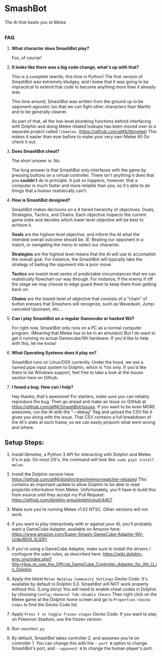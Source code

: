 # SmashBot
###### The AI that beats you at Melee

### FAQ

1. **What character does SmashBot play?**

    Fox, of course!

2. **It looks like there was a big code change, what's up with that?**

    This is a complete rewrite, this time in Python! The first version of SmashBot was extremely kludgey, and I knew that it was going to be impractical to extend that code to become anything more than it already was.

    This time around, SmashBot was written from the ground up to be opponent-agnostic (so that we can fight other characters than Marth) and to be generally cleaner.

    As part of that, all the low-level plumbing functions behind interfacing with Dolphin and doing Melee related lookups has been moved over to a separate project called `libmelee`. (https://github.com/altf4/libmelee) This makes it easier than ever before to make your very own Melee AI! Go check it out.

3. **Does SmashBot cheat?**

    The short answer is: No.

    The long answer is that SmashBot only interfaces with the game by pressing buttons on a virtual controller. There isn't anything it does that you **couldn't** do in principle. It just so happens, however, that a computer is much faster and more reliable than you, so it's able to do things that a human realistically can't.

4. **How is SmashBot designed?**

    SmashBot makes decisions on a 4 tiered hierarchy of objectives: Goals, Strategies, Tactics, and Chains. Each objective inspects the current game state and decides which lower level objective will be best to achieve it.

    **Goals** are the highest level objective, and inform the AI what the intended overall outcome should be. IE: Beating our opponent in a match, or navigating the menu to select our character.

    **Strategies** are the highest level means that the AI will use to accomplish the overall goal. For instance, the SmashBot will typically take the strategy of baiting the opponent into a poor move.

    **Tactics** are lowish level series of predictable circumstances that we can realistically flowchart our way through. For instance, if the enemy if off the stage we may choose to edge guard them to keep them from getting back on.

    **Chains** are the lowest level of objective that consists of a "chain" of button presses that Smashers will recognize, such as Wavedash, Jump-canceled Upsmash, etc...

5. **Can I play SmashBot on a regular Gamecube or hacked Wii?**

    For right now, SmashBot only runs on a PC as a normal computer program. (Meaning that Melee has to be in an emulator) But I do want to get it running on actual Gamecube/Wii hardware. If you'd like to help with this, let me know!

6. **What Operating Systems does it play on?**

    SmashBot runs on Linux/OSX currently. Under the hood, we use a named pipe input system to Dolphin, which is *nix only. If you'd like there to be Windows support, feel free to take a look at the Issues section here on Github.

7. **I found a bug. How can I help?**

    Hey thanks, that's awesome! For starters, make sure you can reliably reproduce the bug. Then go ahead and make an Issue on GitHub at https://github.com/altf4/SmashBot/issues. If you want to be even MORE awesome, run the AI with the "--debug" flag and upload the CSV file it gives you along with the issue. That CSV contains a full breakdown of the AI's state at each frame, so we can easily pinpoint what went wrong and where.


## Setup Steps:

1. Install libmelee, a Python 3 API for interacting with Dolphin and Melee. It's in pip. On most OS's, the command will look like:
`sudo pip3 install melee`.

2. Install the Dolphin version here:
https://github.com/altf4/dolphin/tree/memorywatcher-rebased
This contains an important update to allow Dolphin to be able to read projectile information from Melee. Unfortunately, you'll have to build this from source until they accept my Pull Request:
https://github.com/dolphin-emu/dolphin/pull/4407

3. Make sure you're running Melee v1.02 NTSC. Other versions will not work.

4. If you want to play interactively with or against your AI, you'll probably want a GameCube Adapter, available on Amazon here: https://www.amazon.com/Super-Smash-GameCube-Adapter-Wii-U/dp/B00L3LQ1FI

5. If you're using a GameCube Adapter, make sure to install the drivers / confugure the udev rules, as described here:
https://wiki.dolphin-emu.org/index.php?title=How_to_use_the_Official_GameCube_Controller_Adapter_for_Wii_U_in_Dolphin

6. Apply the latest `Melee Netplay Community Settings` Gecko Code. It's available by default in Dolphin 5.0. SmashBot will NOT work properly without this. (Long story) You will need to enable cheat codes in Dolphin by choosing `Config->General Tab->Enable Cheats` Then right click on the Melee game at the Dolphin home screen and go to `Properties->Gecko Codes` to find the Gecko Code list.

7. Apply `Press Y to toggle frozen stages` Gecko Code. If you want to play on Pokemon Stadium, use the frozen version.

8. Run `smashbot.py`

9. By default, SmashBot takes controller 2, and assumes you're on controller 1. You can change this with the `--port N`  option to change SmashBot's port, and `--opponent N` to change the human player's port.
